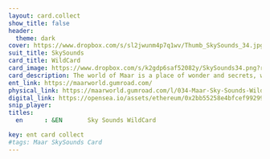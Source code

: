 ```yaml
---
layout: card.collect
show_title: false
header:
  theme: dark
cover: https://www.dropbox.com/s/sl2jwunm4p7q1wv/Thumb_SkySounds_34.jpg?raw=1
suit_title: SkySounds
card_title: WildCard
card_image: https://www.dropbox.com/s/k2gdp6saf52082y/SkySounds34.png?raw=1
card_description: The world of Maar is a place of wonder and secrets, where the stars dance in the sky and the colors of the world sing. It is a Circumbinary planet, where two suns embrace, and four moons keep watch. A world where triune brain beings roam, creatures of infinite creation and curiosity. The Maar, a volcanic crater, is the heart of this world. It was born from a fiery kiss between the ground and the water, and it holds within it a lake as calm as a dream. The Maar is a place of pilgrimage, where the people of Maar come to listen to the whispers of the world and the songs of the stars. The Maar has been a source of inspiration for the people since ancient times. They have woven myths and legends around it, and they have created music that echoes its beauty and power. Music is woven into the fabric of their society, it is the rhythm of their days and the melody of their nights.
ent_link: https://maarworld.gumroad.com/
physical_link: https://maarworld.gumroad.com/l/034-Maar-Sky-Sounds-Wild-Card
digital_link: https://opensea.io/assets/ethereum/0x2bb55258e4bfcef99299baec1188b80a75fa2d48/34
snip_player: 
titles:
  en      : &EN       Sky Sounds WildCard 

key: ent card collect
#tags: Maar SkySounds Card
---
```

